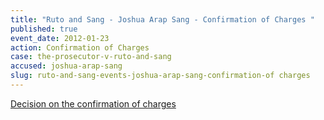 ```yaml
---
title: "Ruto and Sang - Joshua Arap Sang - Confirmation of Charges "
published: true
event_date: 2012-01-23
action: Confirmation of Charges
case: the-prosecutor-v-ruto-and-sang
accused: joshua-arap-sang
slug: ruto-and-sang-events-joshua-arap-sang-confirmation-of charges
---
```


[Decision on the confirmation of charges](http://www.icc-cpi.int/iccdocs/doc/doc1314535.pdf)

